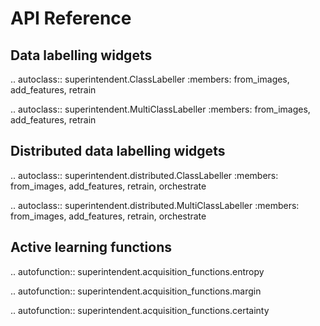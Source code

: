 # API Reference


## Data labelling widgets

.. autoclass:: superintendent.ClassLabeller
    :members: from_images, add_features, retrain

.. autoclass:: superintendent.MultiClassLabeller
    :members: from_images, add_features, retrain


## Distributed data labelling widgets

.. autoclass:: superintendent.distributed.ClassLabeller
    :members: from_images, add_features, retrain, orchestrate

.. autoclass:: superintendent.distributed.MultiClassLabeller
    :members: from_images, add_features, retrain, orchestrate


## Active learning functions

.. autofunction:: superintendent.acquisition_functions.entropy

.. autofunction:: superintendent.acquisition_functions.margin

.. autofunction:: superintendent.acquisition_functions.certainty